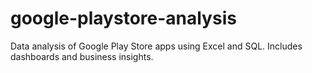 # google-playstore-analysis
Data analysis of Google Play Store apps using Excel and SQL. Includes dashboards and business insights.
